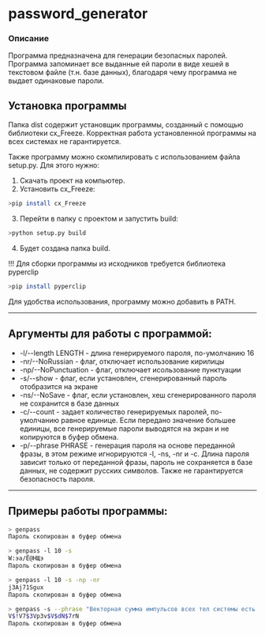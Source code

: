 # password_generator

### Описание
Программа предназначена для генерации безопасных паролей. Программа запоминает все выданные ей пароли в виде хешей в текстовом файле (т.н. базе данных), благодаря чему программа не выдает одинаковые пароли.
## Установка программы

Папка dist содержит установщик программы, созданный с помощью библиотеки cx_Freeze. Корректная работа установленной программы на всех системах не гарантируется.

Также программу можно скомпилировать с использованием файла setup.py. Для этого нужно:

1. Скачать проект на компьютер.
2. Установить cx_Freeze:
```bash
>pip install cx_Freeze
```
3. Перейти в папку с проектом и запустить build:
```bash
>python setup.py build
```
4. Будет создана папка build.

!!! Для сборки программы из исходников требуется библиотека pyperclip

```bash
>pip install pyperclip
```
Для удобства использования, программу можно добавить в PATH.

---
## Аргументы для работы с программой:

* -l/--length LENGTH - длина генерируемого пароля, по-умолчанию 16
* -nr/--NoRussian - флаг, отключает использование кирилицы
* -np/--NoPunctuation - флаг, отключает исользование пунктуации
* -s/--show - флаг, если установлен, сгенерированный пароль отобразится на экране
* -ns/--NoSave - флаг, если установлен, хеш сгенерированного пароля не сохранится в базе данных
* -c/--count - задает количество генерируемых паролей, по-умолчанию равное единице. Если передано значение большее единицы,
все генерируемые пароли выводятся на экран и не копируются в буфер обмена.
* -p/--phrase PHRASE - генерация пароля на основе переданной фразы, в этом режиме игнорируются -l, -ns, -nr и -c. Длина пароля
зависит только от переданной фразы, пароль не сохраняется в базе данных, не содержит русских символов. Также не гарантируется безопасность пароля.

---
## Примеры работы программы:
```bash
> genpass
Пароль скопирован в буфер обмена
```

```bash
> genpass -l 10 -s
W:эa/Ё@НЩэ
Пароль скопирован в буфер обмена
```

```bash
> genpass -l 10 -s -np -nr
j3Aj71Sgux
Пароль скопирован в буфер обмена
```

```bash
> genpass -s --phrase "Векторная сумма импульсов всех тел системы есть величина постоянная, если векторная сумма внешних сил, дейтсвующих на систему тел, равна нулю."
V$!V7$3Vp3v$V$dN$7rN
Пароль скопирован в буфер обмена
```
